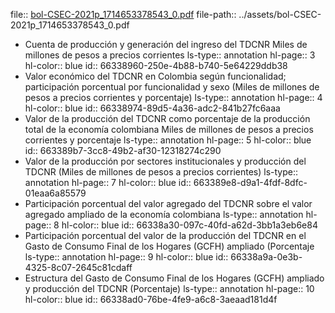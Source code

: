 file:: [bol-CSEC-2021p_1714653378543_0.pdf](../assets/bol-CSEC-2021p_1714653378543_0.pdf)
file-path:: ../assets/bol-CSEC-2021p_1714653378543_0.pdf

- Cuenta de producción y generación del ingreso del TDCNR Miles de millones de pesos a precios corrientes
  ls-type:: annotation
  hl-page:: 3
  hl-color:: blue
  id:: 66338960-250e-4b88-b740-5e64229ddb38
- Valor económico del TDCNR en Colombia según funcionalidad; participación porcentual por funcionalidad y sexo (Miles de millones de pesos a precios corrientes y porcentaje)
  ls-type:: annotation
  hl-page:: 4
  hl-color:: blue
  id:: 66338974-89d5-4a36-adc2-841b27fc6aaa
- Valor de la producción del TDCNR como porcentaje de la producción total de la economía colombiana Miles de millones de pesos a precios corrientes y porcentaje
  ls-type:: annotation
  hl-page:: 5
  hl-color:: blue
  id:: 663389b7-3cc8-49b2-af30-12318274c290
- Valor de la producción por sectores institucionales y producción del TDCNR (Miles de millones de pesos a precios corrientes)
  ls-type:: annotation
  hl-page:: 7
  hl-color:: blue
  id:: 663389e8-d9a1-4fdf-8dfc-01eaa6a85579
- Participación porcentual del valor agregado del TDCNR sobre el valor agregado ampliado de la economía colombiana
  ls-type:: annotation
  hl-page:: 8
  hl-color:: blue
  id:: 66338a30-097c-40fd-a62d-3bb1a3eb6e84
- Participación porcentual del valor de la producción del TDCNR en el Gasto de Consumo Final de los Hogares (GCFH) ampliado (Porcentaje
  ls-type:: annotation
  hl-page:: 9
  hl-color:: blue
  id:: 66338a9a-0e3b-4325-8c07-2645c81cdaff
- Estructura del Gasto de Consumo Final de los Hogares (GCFH) ampliado y producción del TDCNR (Porcentaje)
  ls-type:: annotation
  hl-page:: 10
  hl-color:: blue
  id:: 66338ad0-76be-4fe9-a6c8-3aeaad181d4f